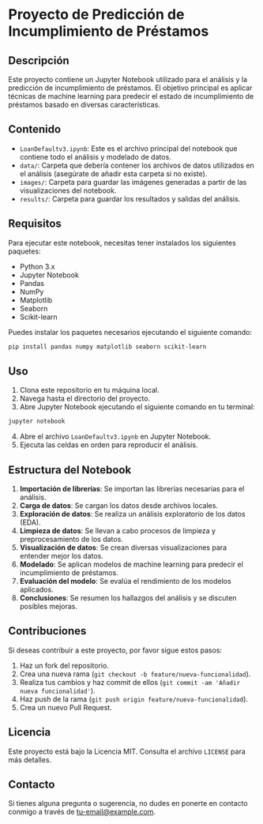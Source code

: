 
# Proyecto de Predicción de Incumplimiento de Préstamos

## Descripción

Este proyecto contiene un Jupyter Notebook utilizado para el análisis y la predicción de incumplimiento de préstamos. El objetivo principal es aplicar técnicas de machine learning para predecir el estado de incumplimiento de préstamos basado en diversas características.

## Contenido

- `LoanDefaultv3.ipynb`: Este es el archivo principal del notebook que contiene todo el análisis y modelado de datos.
- `data/`: Carpeta que debería contener los archivos de datos utilizados en el análisis (asegúrate de añadir esta carpeta si no existe).
- `images/`: Carpeta para guardar las imágenes generadas a partir de las visualizaciones del notebook.
- `results/`: Carpeta para guardar los resultados y salidas del análisis.

## Requisitos

Para ejecutar este notebook, necesitas tener instalados los siguientes paquetes:

- Python 3.x
- Jupyter Notebook
- Pandas
- NumPy
- Matplotlib
- Seaborn
- Scikit-learn

Puedes instalar los paquetes necesarios ejecutando el siguiente comando:

```bash
pip install pandas numpy matplotlib seaborn scikit-learn
```

## Uso

1. Clona este repositorio en tu máquina local.
2. Navega hasta el directorio del proyecto.
3. Abre Jupyter Notebook ejecutando el siguiente comando en tu terminal:

```bash
jupyter notebook
```

4. Abre el archivo `LoanDefaultv3.ipynb` en Jupyter Notebook.
5. Ejecuta las celdas en orden para reproducir el análisis.

## Estructura del Notebook

1. **Importación de librerías**: Se importan las librerías necesarias para el análisis.
2. **Carga de datos**: Se cargan los datos desde archivos locales.
3. **Exploración de datos**: Se realiza un análisis exploratorio de los datos (EDA).
4. **Limpieza de datos**: Se llevan a cabo procesos de limpieza y preprocesamiento de los datos.
5. **Visualización de datos**: Se crean diversas visualizaciones para entender mejor los datos.
6. **Modelado**: Se aplican modelos de machine learning para predecir el incumplimiento de préstamos.
7. **Evaluación del modelo**: Se evalúa el rendimiento de los modelos aplicados.
8. **Conclusiones**: Se resumen los hallazgos del análisis y se discuten posibles mejoras.

## Contribuciones

Si deseas contribuir a este proyecto, por favor sigue estos pasos:

1. Haz un fork del repositorio.
2. Crea una nueva rama (`git checkout -b feature/nueva-funcionalidad`).
3. Realiza tus cambios y haz commit de ellos (`git commit -am 'Añadir nueva funcionalidad'`).
4. Haz push de la rama (`git push origin feature/nueva-funcionalidad`).
5. Crea un nuevo Pull Request.

## Licencia

Este proyecto está bajo la Licencia MIT. Consulta el archivo `LICENSE` para más detalles.

## Contacto

Si tienes alguna pregunta o sugerencia, no dudes en ponerte en contacto conmigo a través de [tu-email@example.com](mailto:tu-email@example.com).
